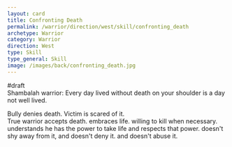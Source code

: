 ```yaml
---
layout: card
title: Confronting Death
permalink: /warrior/direction/west/skill/confronting_death
archetype: Warrior
category: Warrior
direction: West
type: Skill
type_general: Skill
image: /images/back/confronting_death.jpg
---
```

#draft   
Shambalah warrior: Every day lived without death on your shoulder is a day not well lived.   
  
Bully denies death. Victim is scared of it.   
True warrior accepts death. embraces life. willing to kill when necessary. understands he has the power to take life and respects that power. doesn't shy away from it, and doesn't deny it. and doesn't abuse it. 
